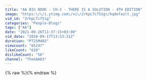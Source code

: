 ```yaml
---
title: "AA BIG BOOK - CH-2 - THERE IS A SOLUTION - 4TH EDITION"
image: "https:\/\/i.ytimg.com\/vi\/2rhpLTcf51g\/hqdefault.jpg"
vid_id: "2rhpLTcf51g"
categories: "People-Blogs"
tags: ["AA"]
date: "2021-09-26T11:37:15+03:00"
vid_date: "2018-09-17T13:53:31Z"
duration: "PT25M48S"
viewcount: "65247"
likeCount: "620"
dislikeCount: "56"
channel: "TheGAA03"
---
```

{% raw %}{% endraw %}
